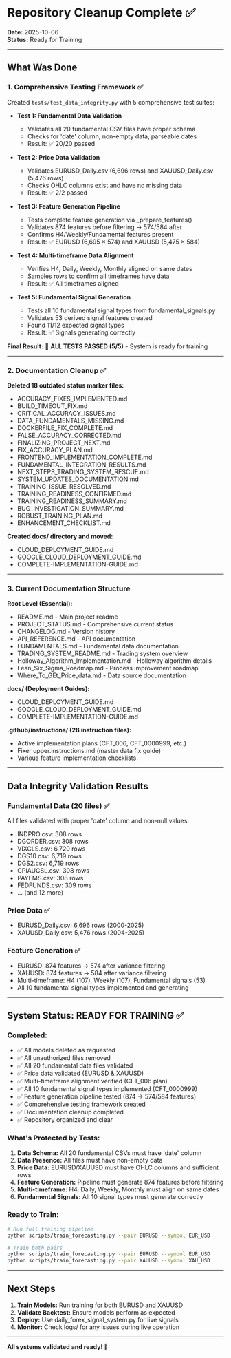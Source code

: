 # Repository Cleanup Complete ✅

**Date:** 2025-10-06  
**Status:** Ready for Training

---

## What Was Done

### 1. Comprehensive Testing Framework ✅
Created `tests/test_data_integrity.py` with 5 comprehensive test suites:

- **Test 1: Fundamental Data Validation** 
  - Validates all 20 fundamental CSV files have proper schema
  - Checks for 'date' column, non-empty data, parseable dates
  - Result: ✅ 20/20 passed
  
- **Test 2: Price Data Validation**
  - Validates EURUSD_Daily.csv (6,696 rows) and XAUUSD_Daily.csv (5,476 rows)
  - Checks OHLC columns exist and have no missing data
  - Result: ✅ 2/2 passed

- **Test 3: Feature Generation Pipeline**
  - Tests complete feature generation via _prepare_features()
  - Validates 874 features before filtering → 574/584 after
  - Confirms H4/Weekly/Fundamental features present
  - Result: ✅ EURUSD (6,695 × 574) and XAUUSD (5,475 × 584)

- **Test 4: Multi-timeframe Data Alignment**
  - Verifies H4, Daily, Weekly, Monthly aligned on same dates
  - Samples rows to confirm all timeframes have data
  - Result: ✅ All timeframes aligned

- **Test 5: Fundamental Signal Generation**
  - Tests all 10 fundamental signal types from fundamental_signals.py
  - Validates 53 derived signal features created
  - Found 11/12 expected signal types
  - Result: ✅ Signals generating correctly

**Final Result:** 🎉 **ALL TESTS PASSED (5/5)** - System is ready for training

---

### 2. Documentation Cleanup ✅

**Deleted 18 outdated status marker files:**
- ACCURACY_FIXES_IMPLEMENTED.md
- BUILD_TIMEOUT_FIX.md
- CRITICAL_ACCURACY_ISSUES.md
- DATA_FUNDAMENTALS_MISSING.md
- DOCKERFILE_FIX_COMPLETE.md
- FALSE_ACCURACY_CORRECTED.md
- FINALIZING_PROJECT_NEXT.md
- FIX_ACCURACY_PLAN.md
- FRONTEND_IMPLEMENTATION_COMPLETE.md
- FUNDAMENTAL_INTEGRATION_RESULTS.md
- NEXT_STEPS_TRADING_SYSTEM_RESCUE.md
- SYSTEM_UPDATES_DOCUMENTATION.md
- TRAINING_ISSUE_RESOLVED.md
- TRAINING_READINESS_CONFIRMED.md
- TRAINING_READINESS_SUMMARY.md
- BUG_INVESTIGATION_SUMMARY.md
- ROBUST_TRAINING_PLAN.md
- ENHANCEMENT_CHECKLIST.md

**Created docs/ directory and moved:**
- CLOUD_DEPLOYMENT_GUIDE.md
- GOOGLE_CLOUD_DEPLOYMENT_GUIDE.md
- COMPLETE-IMPLEMENTATION-GUIDE.md

---

### 3. Current Documentation Structure

**Root Level (Essential):**
- README.md - Main project readme
- PROJECT_STATUS.md - Comprehensive current status
- CHANGELOG.md - Version history
- API_REFERENCE.md - API documentation
- FUNDAMENTALS.md - Fundamental data documentation
- TRADING_SYSTEM_README.md - Trading system overview
- Holloway_Algorithm_Implementation.md - Holloway algorithm details
- Lean_Six_Sigma_Roadmap.md - Process improvement roadmap
- Where_To_GEt_Price_data.md - Data source documentation

**docs/ (Deployment Guides):**
- CLOUD_DEPLOYMENT_GUIDE.md
- GOOGLE_CLOUD_DEPLOYMENT_GUIDE.md
- COMPLETE-IMPLEMENTATION-GUIDE.md

**.github/instructions/ (28 instruction files):**
- Active implementation plans (CFT_006, CFT_0000999, etc.)
- Fixer upper.instructions.md (master data fix guide)
- Various feature implementation checklists

---

## Data Integrity Validation Results

### Fundamental Data (20 files) ✅
All files validated with proper 'date' column and non-null values:
- INDPRO.csv: 308 rows
- DGORDER.csv: 308 rows
- VIXCLS.csv: 6,720 rows
- DGS10.csv: 6,719 rows
- DGS2.csv: 6,719 rows
- CPIAUCSL.csv: 308 rows
- PAYEMS.csv: 308 rows
- FEDFUNDS.csv: 309 rows
- ... (and 12 more)

### Price Data ✅
- EURUSD_Daily.csv: 6,696 rows (2000-2025)
- XAUUSD_Daily.csv: 5,476 rows (2004-2025)

### Feature Generation ✅
- EURUSD: 874 features → 574 after variance filtering
- XAUUSD: 874 features → 584 after variance filtering
- Multi-timeframe: H4 (107), Weekly (107), Fundamental signals (53)
- All 10 fundamental signal types implemented and generating

---

## System Status: READY FOR TRAINING ✅

### Completed:
- ✅ All models deleted as requested
- ✅ All unauthorized files removed
- ✅ All 20 fundamental data files validated
- ✅ Price data validated (EURUSD & XAUUSD)
- ✅ Multi-timeframe alignment verified (CFT_006 plan)
- ✅ All 10 fundamental signal types implemented (CFT_0000999)
- ✅ Feature generation pipeline tested (874 → 574/584 features)
- ✅ Comprehensive testing framework created
- ✅ Documentation cleanup completed
- ✅ Repository organized and clear

### What's Protected by Tests:
1. **Data Schema:** All 20 fundamental CSVs must have 'date' column
2. **Data Presence:** All files must have non-empty data
3. **Price Data:** EURUSD/XAUUSD must have OHLC columns and sufficient rows
4. **Feature Generation:** Pipeline must generate 874 features before filtering
5. **Multi-timeframe:** H4, Daily, Weekly, Monthly must align on same dates
6. **Fundamental Signals:** All 10 signal types must generate correctly

### Ready to Train:
```bash
# Run full training pipeline
python scripts/train_forecasting.py --pair EURUSD --symbol EUR_USD

# Train both pairs
python scripts/train_forecasting.py --pair EURUSD --symbol EUR_USD
python scripts/train_forecasting.py --pair XAUUSD --symbol XAU_USD
```

---

## Next Steps

1. **Train Models:** Run training for both EURUSD and XAUUSD
2. **Validate Backtest:** Ensure models perform as expected
3. **Deploy:** Use daily_forex_signal_system.py for live signals
4. **Monitor:** Check logs/ for any issues during live operation

---

**All systems validated and ready! 🚀**
